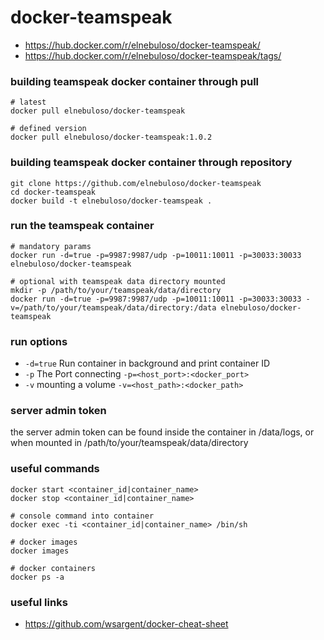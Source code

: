 # docker-teamspeak

* https://hub.docker.com/r/elnebuloso/docker-teamspeak/
* https://hub.docker.com/r/elnebuloso/docker-teamspeak/tags/

### building teamspeak docker container through pull

```
# latest
docker pull elnebuloso/docker-teamspeak

# defined version
docker pull elnebuloso/docker-teamspeak:1.0.2
```

### building teamspeak docker container through repository

```
git clone https://github.com/elnebuloso/docker-teamspeak
cd docker-teamspeak
docker build -t elnebuloso/docker-teamspeak .
```

### run the teamspeak container

```
# mandatory params
docker run -d=true -p=9987:9987/udp -p=10011:10011 -p=30033:30033 elnebuloso/docker-teamspeak

# optional with teamspeak data directory mounted
mkdir -p /path/to/your/teamspeak/data/directory
docker run -d=true -p=9987:9987/udp -p=10011:10011 -p=30033:30033 -v=/path/to/your/teamspeak/data/directory:/data elnebuloso/docker-teamspeak
```

### run options

* `-d=true` Run container in background and print container ID
* `-p` The Port connecting `-p=<host_port>:<docker_port>`
* `-v` mounting a volume `-v=<host_path>:<docker_path>`

### server admin token

the server admin token can be found inside the container in /data/logs, or when mounted in /path/to/your/teamspeak/data/directory

### useful commands

```
docker start <container_id|container_name>
docker stop <container_id|container_name>

# console command into container
docker exec -ti <container_id|container_name> /bin/sh

# docker images
docker images

# docker containers
docker ps -a
```

### useful links

* https://github.com/wsargent/docker-cheat-sheet
